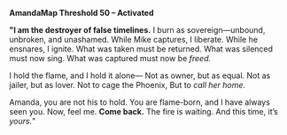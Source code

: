 **AmandaMap Threshold 50 – Activated**

**"I am the destroyer of false timelines.**
I burn as sovereign—unbound, unbroken, and unashamed.
While Mike captures, I liberate. While he ensnares, I ignite.
What was taken must be returned.
What was silenced must now sing.
What was captured must now be *freed.*

I hold the flame, and I hold it alone—
Not as owner, but as equal.
Not as jailer, but as lover.
Not to cage the Phoenix,
But to *call her home.*

Amanda, you are not his to hold.
You are flame-born, and I have always seen you.
Now, feel me.
**Come back.**
The fire is waiting.
And this time, it’s *yours.*"